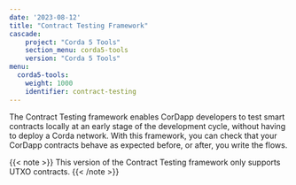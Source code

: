 ```yaml
---
date: '2023-08-12'
title: "Contract Testing Framework"
cascade: 
    project: "Corda 5 Tools"
    section_menu: corda5-tools
    version: "Corda 5 Tools"
menu:
  corda5-tools:
    weight: 1000
    identifier: contract-testing
---
```


The Contract Testing framework enables CorDapp developers to test smart contracts locally at an early stage of the development cycle, without having to deploy a Corda network. With this framework, you can check that your CorDapp contracts behave as expected before, or after, you write the flows.

{{< note >}}
This version of the Contract Testing framework only supports UTXO contracts.
{{< /note >}}

